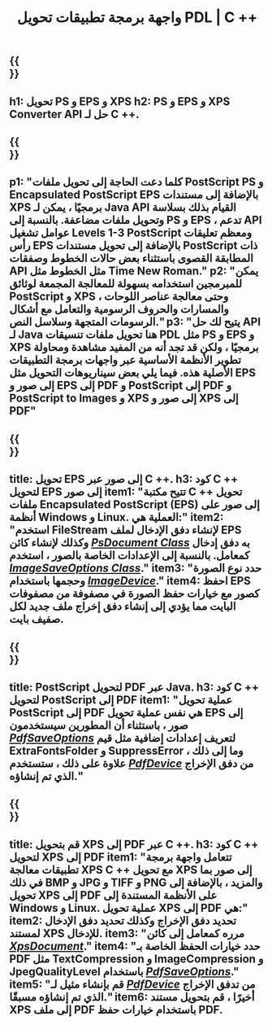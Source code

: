 ﻿---
translation: true
template: /_templates/_conversion-cpp.md
title: واجهة برمجة تطبيقات تحويل PDL | C ++
url: /cpp/conversion/
description: قم بتحويل PS و EPS و XPS إلى PDF والصور بما في ذلك BMP و JPG و PNG و TIFF باستخدام مكتبة C ++ مع وظيفة تحويل Aspose.Page PDL.
family: page
platformtag: cpp
feature: conversion
---

{{<section banner>}}
---
h1: تحويل PS و EPS و XPS
h2: PS و EPS و XPS Converter API حل لـ C ++.
---

{{<section overview>}}
---
p1: "كلما دعت الحاجة إلى تحويل ملفات PostScript PS و Encapsulated PostScript EPS بالإضافة إلى مستندات XPS برمجيًا ، يمكن لـ Java API القيام بذلك بسلاسة وتحويل ملفات مضاعفة. بالنسبة إلى PS و EPS ، تدعم API عوامل تشغيل Levels 1-3 PostScript ومعظم تعليقات رأس EPS بالإضافة إلى تحويل مستندات PostScript ذات المطابقة القصوى باستثناء بعض حالات الخطوط وصفقات API مثل الخطوط مثل Time New Roman."
p2: "يمكن للمبرمجين استخدامه بسهولة للمعالجة المجمعة لوثائق PostScript و XPS ، وحتى معالجة عناصر اللوحات والمسارات والحروف الرسومية والتعامل مع أشكال الرسومات المتجهة وسلاسل النص."
p3: "يتيح لك حل API لـ Java هنا تحويل ملفات تنسيقات PDL مثل PS و EPS و XPS برمجيًا ، ولكن قد تجد أنه من المفيد مشاهدة ومحاولة تطوير الأنظمة الأساسية عبر واجهات برمجة التطبيقات الأصلية هذه. فيما يلي بعض سيناريوهات التحويل مثل EPS إلى صور و EPS إلى PDF و PostScript إلى PDF و PostScript to Images و XPS إلى صور و XPS إلى PDF"
---

{{<section feature1>}}
---
title: تحويل EPS إلى صور عبر C ++.
h3: كود C ++ لتحويل EPS إلى صور
item1: "تتيح مكتبة C ++ تحويل ملفات Encapsulated PostScript (EPS) إلى صور على أنظمة Windows و Linux. العملية هي:"
item2: "استخدم FileStream لإنشاء دفق الإدخال لملف EPS وكذلك لإنشاء كائن [*PsDocument Class*](https://reference.aspose.com/page/cpp/class/aspose.page.e_p_s.ps_document) به دفق إدخال كمعامل. بالنسبة إلى الإعدادات الخاصة بالصور ، استخدم [*ImageSaveOptions Class*](https://reference.aspose.com/page/cpp/class/aspose.page.e_p_s.device.image_save_options)."
item3: "حدد نوع الصورة وحجمها باستخدام [*ImageDevice*](https://reference.aspose.com/page/cpp/class/aspose.page.e_p_s.device.image_device)."
item4: احفظ EPS كصور مع خيارات حفظ الصورة في مصفوفة من مصفوفات البايت مما يؤدي إلى إنشاء دفق إخراج ملف جديد لكل صفيف بايت.
---


{{<section feature2>}}
---
title: PostScript لتحويل PDF عبر Java.
h3: كود C ++ لتحويل PostScript إلى PDF
item1: "عملية تحويل PostScript إلى PDF هي نفس عملية تحويل EPS إلى صور ، باستثناء أن المطورين سيستخدمون [*PdfSaveOptions*](https://reference.aspose.com/page/cpp/class/aspose.page.e_p_s.device.pdf_save_options) لتعريف إعدادات إضافية مثل قيم ExtraFontsFolder و SuppressError وما إلى ذلك ، علاوة على ذلك ، ستستخدم [*PdfDevice*](https://reference.aspose.com/page/cpp/class/aspose.page.e_p_s.device.pdf_device) من دفق الإخراج الذي تم إنشاؤه."
---

{{<section feature3>}}
---
title: قم بتحويل XPS إلى PDF عبر C ++.
h3: كود C ++ لتحويل XPS إلى PDF
item1: "تتعامل واجهة برمجة تطبيقات معالجة XPS C ++ مع تحويل XPS إلى صور بما في ذلك BMP و JPG و TIFF و PNG والمزيد ، بالإضافة إلى تحويل XPS إلى PDF على الأنظمة المستندة إلى Windows و Linux. عملية تحويل XPS إلى PDF هي:"
item2: تحديد دفق الإخراج وكذلك تحديد دفق الإدخال لمستند XPS للإدخال.
item3: "مرره كمعامل إلى كائن [*XpsDocument*](https://reference.aspose.com/page/cpp/class/aspose.page.x_p_s.xps_document)."
item4: "حدد خيارات الحفظ الخاصة بـ PDF مثل TextCompression و ImageCompression و JpegQualityLevel باستخدام [*PdfSaveOptions*](https://reference.aspose.com/page/cpp/class/aspose.page.x_p_s.presentation.pdf.pdf_save_options)."
item5: "قم بإنشاء مثيل لـ [*PdfDevice*](https://reference.aspose.com/page/cpp/class/aspose.page.x_p_s.presentation.pdf.pdf_device) من تدفق الإخراج الذي تم إنشاؤه مسبقًا."
item6: أخيرًا ، قم بتحويل مستند XPS إلى ملف PDF باستخدام خيارات حفظ PDF.
---
